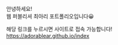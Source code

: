 안녕하세요! <br>
웹 퍼블리셔 최아리 포트폴리오입니다😀 <br>

해당 링크를 누르시면 사이트로 접속 가능합니다! <br>
https://adorablear.github.io/index <br>
